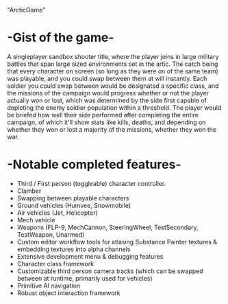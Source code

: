 "ArcticGame"

# -Gist of the game-
A singleplayer sandbox shooter title, where the player joins in large military battles that span large sized environments set in the artic. The catch being that every character on screen (so long as they were on of the same team) was playable, and you could swap between them at will instantly. Each soldier you could swap between would be designated a specific class, and the missions of the campaign would progress whether or not the player actually won or lost, which was determined by the side first capable of depleting the enemy soldier population within a threshold. The player would be briefed how well their side performed after completing the entire campaign, of which it'll show stats like kills, deaths, and depending on whether they won or lost a majority of the missions, whether they won the war.

# -Notable completed features-
- Third / First person (toggleable) character controller.
- Clamber
- Swapping between playable characters
- Ground vehicles (Humvee, Snowmobile)
- Air vehicles (Jet, Helicopter)
- Mech vehicle
- Weapons (FLP-9, MechCannon, SteeringWheel, TestSecondary, TestWeapon, Unarmed)
- Custom editor workflow tools for atlasing Substance Painter textures & embedding textures into alpha channels
- Extensive development menu & debugging features
- Character class framework
- Customizable third person camera tracks (which can be swapped between at runtime, primarily used for vehicles)
- Primitive AI navigation
- Robust object interaction framework
